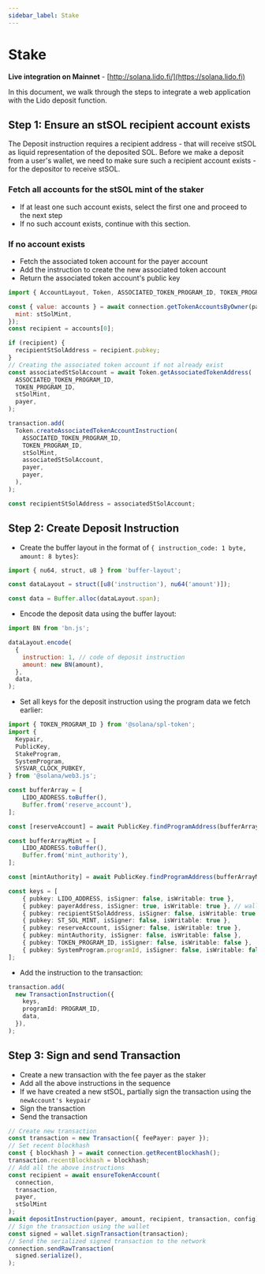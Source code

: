 ```yaml
---
sidebar_label: Stake
---
```


# Stake

**Live integration on Mainnet** - [http://solana.lido.fi/](https://solana.lido.fi)

In this document, we walk through the steps to integrate a web application with the Lido deposit function.

## Step 1: Ensure an stSOL recipient account exists
The Deposit instruction requires a recipient address - that will receive stSOL as liquid representation of the deposited SOL.
Before we make a deposit from a user's wallet, we need to make sure such a recipient account exists - for the depositor to receive stSOL.

### Fetch all accounts for the stSOL mint of the staker
- If at least one such account exists, select the first one and proceed to the next step
- If no such account exists, continue with this section.

### If no account exists
- Fetch the associated token account for the payer account
- Add the instruction to create the new associated token account
- Return the associated token account's public key
```javascript
import { AccountLayout, Token, ASSOCIATED_TOKEN_PROGRAM_ID, TOKEN_PROGRAM_ID } from '@solana/spl-token';

const { value: accounts } = await connection.getTokenAccountsByOwner(payer, {
  mint: stSolMint,
});
const recipient = accounts[0];

if (recipient) {
  recipientStSolAddress = recipient.pubkey;
}
// Creating the associated token account if not already exist
const associatedStSolAccount = await Token.getAssociatedTokenAddress(
  ASSOCIATED_TOKEN_PROGRAM_ID,
  TOKEN_PROGRAM_ID,
  stSolMint,
  payer,
);

transaction.add(
  Token.createAssociatedTokenAccountInstruction(
    ASSOCIATED_TOKEN_PROGRAM_ID,
    TOKEN_PROGRAM_ID,
    stSolMint,
    associatedStSolAccount,
    payer,
    payer,
  ),
);

const recipientStSolAddress = associatedStSolAccount;
```

## Step 2: Create Deposit Instruction

- Create the buffer layout in the format of `{ instruction_code: 1 byte, amount: 8 bytes}`:
```javascript
import { nu64, struct, u8 } from 'buffer-layout';

const dataLayout = struct([u8('instruction'), nu64('amount')]);

const data = Buffer.alloc(dataLayout.span);
```

- Encode the deposit data using the buffer layout:
```javascript
import BN from 'bn.js';

dataLayout.encode(
  {
    instruction: 1, // code of deposit instruction
    amount: new BN(amount),
  },
  data,
);
```

- Set all keys for the deposit instruction using the program data we fetch earlier:
```ts
import { TOKEN_PROGRAM_ID } from '@solana/spl-token';
import {
  Keypair,
  PublicKey,
  StakeProgram,
  SystemProgram,
  SYSVAR_CLOCK_PUBKEY,
} from '@solana/web3.js';

const bufferArray = [
    LIDO_ADDRESS.toBuffer(),
    Buffer.from('reserve_account'),
];

const [reserveAccount] = await PublicKey.findProgramAddress(bufferArray, programId);

const bufferArrayMint = [
    LIDO_ADDRESS.toBuffer(),
    Buffer.from('mint_authority'),
];

const [mintAuthority] = await PublicKey.findProgramAddress(bufferArrayMint, programId);

const keys = [
    { pubkey: LIDO_ADDRESS, isSigner: false, isWritable: true },
    { pubkey: payerAddress, isSigner: true, isWritable: true }, // wallet.publicKey
    { pubkey: recipientStSolAddress, isSigner: false, isWritable: true },
    { pubkey: ST_SOL_MINT, isSigner: false, isWritable: true },
    { pubkey: reserveAccount, isSigner: false, isWritable: true },
    { pubkey: mintAuthority, isSigner: false, isWritable: false },
    { pubkey: TOKEN_PROGRAM_ID, isSigner: false, isWritable: false },
    { pubkey: SystemProgram.programId, isSigner: false, isWritable: false },
];
```

- Add the instruction to the transaction:
```ts
transaction.add(
  new TransactionInstruction({
    keys,
    programId: PROGRAM_ID,
    data,
  }),
);
```

## Step 3: Sign and send Transaction
- Create a new transaction with the fee payer as the staker
- Add all the above instructions in the sequence
- If we have created a new stSOL, partially sign the transaction using the `newAccount's keypair`
- Sign the transaction
- Send the transaction
```ts
// Create new transaction
const transaction = new Transaction({ feePayer: payer });
// Set recent blockhash
const { blockhash } = await connection.getRecentBlockhash();
transaction.recentBlockhash = blockhash;
// Add all the above instructions
const recipient = await ensureTokenAccount(
  connection,
  transaction,
  payer,
  stSolMint
);
await depositInstruction(payer, amount, recipient, transaction, config);
// Sign the transaction using the wallet
const signed = wallet.signTransaction(transaction);
// Send the serialized signed transaction to the network
connection.sendRawTransaction(
  signed.serialize(),
);
```
